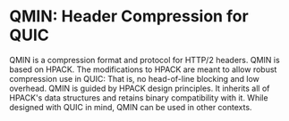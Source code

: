 # QMIN: Header Compression for QUIC

QMIN is a compression format and protocol for HTTP/2 headers.  QMIN is
based on HPACK.  The modifications to HPACK are meant to allow robust
compression use in QUIC:  That is, no head-of-line blocking and low
overhead.  QMIN is guided by HPACK design principles.  It inherits all
of HPACK's data structures and retains binary compatibility with it.
While designed with QUIC in mind, QMIN can be used in other contexts.
